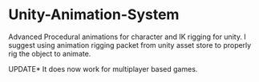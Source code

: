 # Unity-Animation-System

Advanced Procedural animations for character and IK rigging for unity. I suggest using animation rigging packet from unity asset store to properly rig the object to animate.

UPDATE*
It does now work for multiplayer based games.
